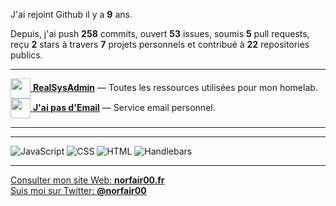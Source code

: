 J'ai rejoint Github il y a **9** ans.

Depuis, j'ai push **258** commits, ouvert **53** issues, soumis **5** pull requests, reçu **2** stars à travers **7** projets personnels et contribué à **22** repositories publics.

---

[<img src="https://avatars2.githubusercontent.com/u/64165263?s=96&v=4" width="32" height="32" align="center"> **RealSysAdmin**](https://github.com/realsysadmin-icu) — Toutes les ressources utilisées pour mon homelab.  
[<img src="https://avatars1.githubusercontent.com/u/65110091?s=96&v=4" width="32" height="32" align="center"> **J'ai pas d'Email**](https://github.com/jaipasdemail) — Service email personnel.  

---

<!--START_SECTION:waka-->
<!--END_SECTION:waka-->

---

![JavaScript](https://img.shields.io/static/v1?style=for-the-badge&label=JavaScript&color=555&labelColor=%23f1e05a&message=72.3%25)
![CSS](https://img.shields.io/static/v1?style=for-the-badge&label=CSS&color=555&labelColor=%23563d7c&message=21.1%25)
![HTML](https://img.shields.io/static/v1?style=for-the-badge&label=HTML&color=555&labelColor=%23e34c26&message=4.9%25)
![Handlebars](https://img.shields.io/static/v1?style=for-the-badge&label=Handlebars&color=555&labelColor=%23f7931e&message=1.5%25)

---

[Consulter mon site Web: **norfair00.fr**](https://norfair00.fr/)  
[Suis moi sur Twitter: **@norfair00**](https://twitter.com/norfair00)
